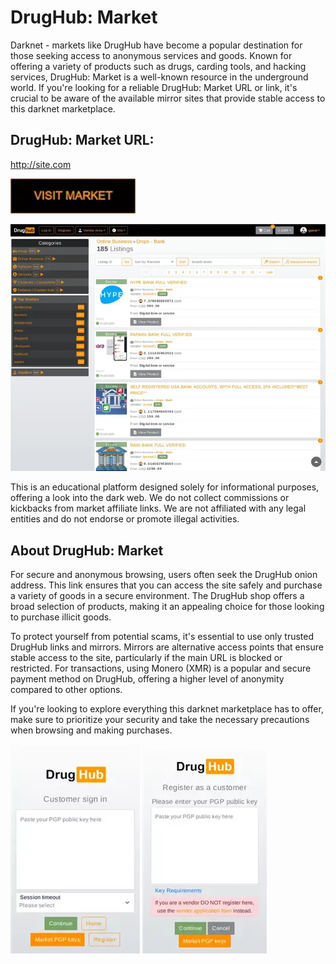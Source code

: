 # DrugHub: Market
Darknet - markets like DrugHub have become a popular destination for those seeking access to anonymous services and goods. Known for offering a variety of products such as drugs, carding tools, and hacking services, DrugHub: Market is a well-known resource in the underground world. If you're looking for a reliable DrugHub: Market URL or link, it's crucial to be aware of the available mirror sites that provide stable access to this darknet marketplace.

## DrugHub: Market URL:

http://site.com

[<img src="/assets/gislaymul.webp" width="200">](http://site.com)

<a href="http://site.com"><img src="/assets/liadispre.webp" alt="image" style="max-width: 100%;"><a>

This is an educational platform designed solely for informational purposes, offering a look into the dark web. We do not collect commissions or kickbacks from market affiliate links. We are not affiliated with any legal entities and do not endorse or promote illegal activities.

## About DrugHub: Market

For secure and anonymous browsing, users often seek the DrugHub onion address. This link ensures that you can access the site safely and purchase a variety of goods in a secure environment. The DrugHub shop offers a broad selection of products, making it an appealing choice for those looking to purchase illicit goods.

To protect yourself from potential scams, it's essential to use only trusted DrugHub links and mirrors. Mirrors are alternative access points that ensure stable access to the site, particularly if the main URL is blocked or restricted. For transactions, using Monero (XMR) is a popular and secure payment method on DrugHub, offering a higher level of anonymity compared to other options.

If you're looking to explore everything this darknet marketplace has to offer, make sure to prioritize your security and take the necessary precautions when browsing and making purchases.

<a href="http://site.com"><img src="/assets/inovur.webp" alt="image" style="max-width: 100%;"><a>  <a href="http://site.com"><img src="/assets/soweana.webp" alt="image" style="max-width: 100%;"><a>